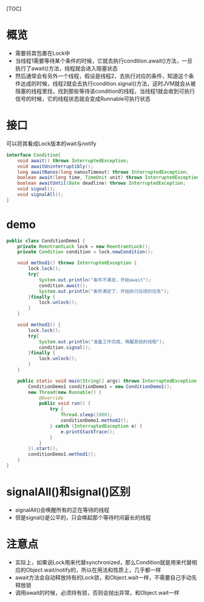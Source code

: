 [TOC]

# 概览
+ 需要将其包裹在Lock中
+ 当线程1需要等待某个条件的时候，它就去执行condition.await()方法，一旦执行了await()方法，线程就会进入阻塞状态
+ 然后通常会有另外一个线程，假设是线程2，去执行对应的条件，知道这个条件达成的时候，线程2就会去执行condition.signal()方法，这时JVM就会从被阻塞的线程里找，找到那些等待该condition的线程，当线程1就会收到可执行信号的时候，它的线程状态就会变成Runnable可执行状态

# 接口
可以将其看成Lock版本的wait与notify
```java
interface Condition{
    void await() throws InterruptedException;
    void awaitUninterruptibly();
    long awaitNanos(long nanosTimeout) throws InterruptedException;
    boolean await(long time, TimeUnit unit) throws InterruptedException;
    boolean awaitUntil(Date deadline) throws InterruptedException;
    void signal();
    void signalAll();
}
```

# demo
```java
public class ConditionDemo1 {
    private ReentrantLock lock = new ReentrantLock();
    private Condition condition = lock.newCondition();

    void method1() throws InterruptedException {
        lock.lock();
        try{
            System.out.println("条件不满足，开始await");
            condition.await();
            System.out.println("条件满足了，开始执行后续的任务");
        }finally {
            lock.unlock();
        }
    }

    void method2() {
        lock.lock();
        try{
            System.out.println("准备工作完成，唤醒其他的线程");
            condition.signal();
        }finally {
            lock.unlock();
        }
    }

    public static void main(String[] args) throws InterruptedException {
        ConditionDemo1 conditionDemo1 = new ConditionDemo1();
        new Thread(new Runnable() {
            @Override
            public void run() {
                try {
                    Thread.sleep(1000);
                    conditionDemo1.method2();
                } catch (InterruptedException e) {
                    e.printStackTrace();
                }
            }
        }).start();
        conditionDemo1.method1();
    }
}
```

# signalAll()和signal()区别
+ signalAll()会唤醒所有的正在等待的线程
+ 但是signal()是公平的，只会唤起那个等待时间最长的线程

# 注意点
+ 实际上，如果说Lock用来代替synchronized，那么Condition就是用来代替相应的Object.wait/notify的，所以在用法和性质上，几乎都一样
+ await方法会自动释放持有的Lock锁，和Object.wait一样，不需要自己手动先释放锁
+ 调用await的时候，必须持有锁，否则会抛出异常，和Object.wait一样
